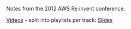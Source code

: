 Notes from the 2012 AWS Re:invent conference.


[Videos](http://www.youtube.com/user/AmazonWebServices/videos?flow=grid&view=1) - split into playlists per track:
[Slides](http://www.slideshare.net/AmazonWebServices)
